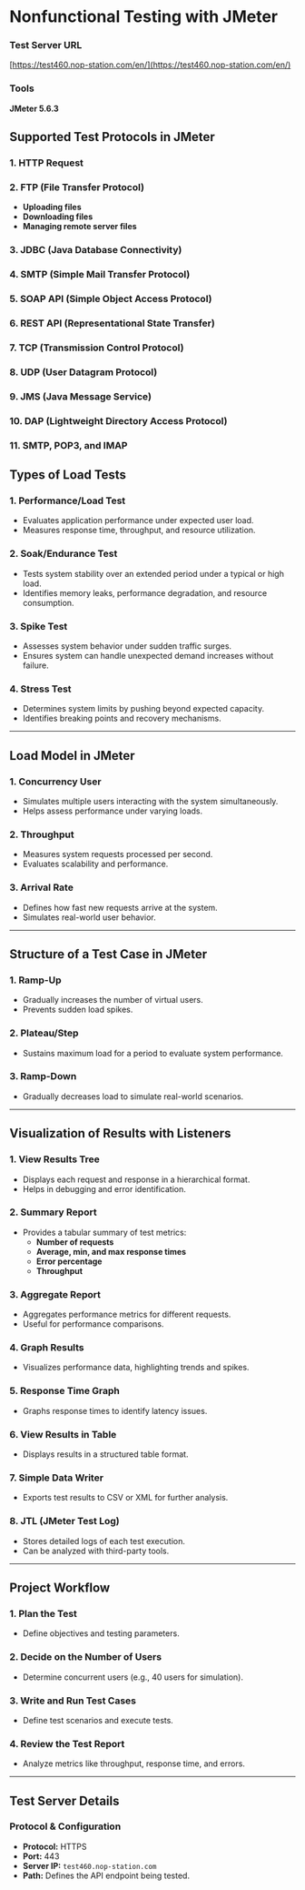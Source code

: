 # Nonfunctional Testing with JMeter
### Test Server URL
[https://test460.nop-station.com/en/](https://test460.nop-station.com/en/)
### Tools
**JMeter 5.6.3**

## Supported Test Protocols in JMeter

### 1. HTTP Request
### 2. FTP (File Transfer Protocol)
- **Uploading files**
- **Downloading files**
- **Managing remote server files**
### 3. JDBC (Java Database Connectivity)
### 4. SMTP (Simple Mail Transfer Protocol)
### 5. SOAP API (Simple Object Access Protocol)
### 6. REST API (Representational State Transfer)
### 7. TCP (Transmission Control Protocol)
### 8. UDP (User Datagram Protocol)
### 9. JMS (Java Message Service)
### 10. DAP (Lightweight Directory Access Protocol)
### 11. SMTP, POP3, and IMAP

## Types of Load Tests

### 1. Performance/Load Test
- Evaluates application performance under expected user load.
- Measures response time, throughput, and resource utilization.

### 2. Soak/Endurance Test
- Tests system stability over an extended period under a typical or high load.
- Identifies memory leaks, performance degradation, and resource consumption.

### 3. Spike Test
- Assesses system behavior under sudden traffic surges.
- Ensures system can handle unexpected demand increases without failure.

### 4. Stress Test
- Determines system limits by pushing beyond expected capacity.
- Identifies breaking points and recovery mechanisms.

---

## Load Model in JMeter

### 1. Concurrency User
- Simulates multiple users interacting with the system simultaneously.
- Helps assess performance under varying loads.

### 2. Throughput
- Measures system requests processed per second.
- Evaluates scalability and performance.

### 3. Arrival Rate
- Defines how fast new requests arrive at the system.
- Simulates real-world user behavior.

---

## Structure of a Test Case in JMeter

### 1. Ramp-Up
- Gradually increases the number of virtual users.
- Prevents sudden load spikes.


### 2. Plateau/Step
- Sustains maximum load for a period to evaluate system performance.

### 3. Ramp-Down
- Gradually decreases load to simulate real-world scenarios.

---

## Visualization of Results with Listeners

### 1. View Results Tree
- Displays each request and response in a hierarchical format.
- Helps in debugging and error identification.

### 2. Summary Report
- Provides a tabular summary of test metrics:
  - **Number of requests**
  - **Average, min, and max response times**
  - **Error percentage**
  - **Throughput**

### 3. Aggregate Report
- Aggregates performance metrics for different requests.
- Useful for performance comparisons.

### 4. Graph Results
- Visualizes performance data, highlighting trends and spikes.

### 5. Response Time Graph
- Graphs response times to identify latency issues.

### 6. View Results in Table
- Displays results in a structured table format.

### 7. Simple Data Writer
- Exports test results to CSV or XML for further analysis.

### 8. JTL (JMeter Test Log)
- Stores detailed logs of each test execution.
- Can be analyzed with third-party tools.

---

## Project Workflow

### 1. Plan the Test
- Define objectives and testing parameters.

### 2. Decide on the Number of Users
- Determine concurrent users (e.g., 40 users for simulation).

### 3. Write and Run Test Cases
- Define test scenarios and execute tests.

### 4. Review the Test Report
- Analyze metrics like throughput, response time, and errors.

---

## Test Server Details

### Protocol & Configuration
- **Protocol:** HTTPS
- **Port:** 443
- **Server IP:** `test460.nop-station.com`
- **Path:** Defines the API endpoint being tested.




